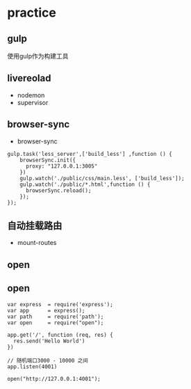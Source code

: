 # practice


## gulp

使用gulp作为构建工具

## livereolad

- nodemon
- supervisor

## browser-sync

- browser-sync

```
gulp.task('less_server',['build_less'] ,function () {
    browserSync.init({
      proxy: "127.0.0.1:3005"
    })
    gulp.watch('./public/css/main.less', ['build_less']);
    gulp.watch('./public/*.html',function () {
      browserSync.reload();
    });
});
```

## 自动挂载路由

- mount-routes

## open


## open

```
var express  = require('express');
var app      = express();
var path     = require('path');
var open     = require("open");

app.get('/', function (req, res) {
  res.send('Hello World')
})

// 随机端口3000 - 10000 之间
app.listen(4001)

open("http://127.0.0.1:4001");
```
